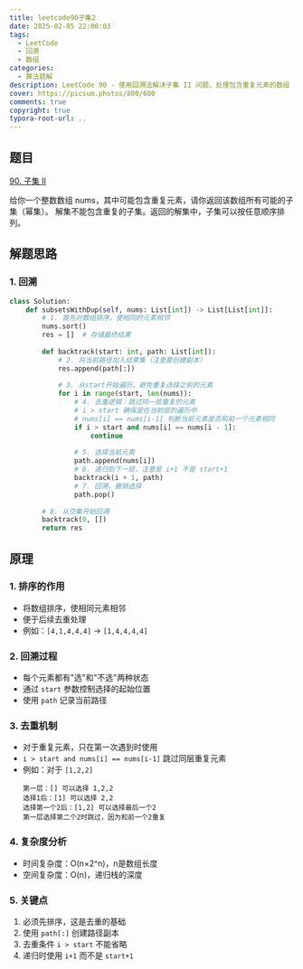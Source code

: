 ```yaml
---
title: leetcode90子集2
date: 2025-02-05 22:00:03
tags:
  - LeetCode
  - 回溯
  - 数组
categories:
  - 算法题解
description: LeetCode 90 - 使用回溯法解决子集 II 问题，处理包含重复元素的数组
cover: https://picsum.photos/800/600
comments: true
copyright: true
typora-root-url: ..
---
```


## 题目

[90. 子集 II](https://leetcode.cn/problems/subsets-ii/)

给你一个整数数组 nums，其中可能包含重复元素，请你返回该数组所有可能的子集（幂集）。
解集不能包含重复的子集。返回的解集中，子集可以按任意顺序排列。

## 解题思路

### 1. 回溯

```python
class Solution:
    def subsetsWithDup(self, nums: List[int]) -> List[List[int]]:
        # 1. 首先对数组排序，使相同的元素相邻
        nums.sort()
        res = []  # 存储最终结果
        
        def backtrack(start: int, path: List[int]):
            # 2. 将当前路径加入结果集（注意要创建副本）
            res.append(path[:])
            
            # 3. 从start开始遍历，避免重复选择之前的元素
            for i in range(start, len(nums)):
                # 4. 去重逻辑：跳过同一层重复的元素
                # i > start 确保是在当前层的遍历中
                # nums[i] == nums[i-1] 判断当前元素是否和前一个元素相同
                if i > start and nums[i] == nums[i - 1]:
                    continue
                    
                # 5. 选择当前元素
                path.append(nums[i])
                # 6. 递归到下一层，注意是 i+1 不是 start+1
                backtrack(i + 1, path)
                # 7. 回溯，撤销选择
                path.pop()
        
        # 8. 从空集开始回溯
        backtrack(0, [])
        return res
```

## 原理

### 1. 排序的作用
- 将数组排序，使相同元素相邻
- 便于后续去重处理
- 例如：`[4,1,4,4,4]` → `[1,4,4,4,4]`

### 2. 回溯过程
- 每个元素都有"选"和"不选"两种状态
- 通过 `start` 参数控制选择的起始位置
- 使用 `path` 记录当前路径

### 3. 去重机制
- 对于重复元素，只在第一次遇到时使用
- `i > start and nums[i] == nums[i-1]` 跳过同层重复元素
- 例如：对于 `[1,2,2]`
  ```
  第一层：[] 可以选择 1,2,2
  选择1后：[1] 可以选择 2,2
  选择第一个2后：[1,2] 可以选择最后一个2
  第一层选择第二个2时跳过，因为和前一个2重复
  ```

### 4. 复杂度分析
- 时间复杂度：O(n×2^n)，n是数组长度
- 空间复杂度：O(n)，递归栈的深度

### 5. 关键点
1. 必须先排序，这是去重的基础
2. 使用 `path[:]` 创建路径副本
3. 去重条件 `i > start` 不能省略
4. 递归时使用 `i+1` 而不是 `start+1`



